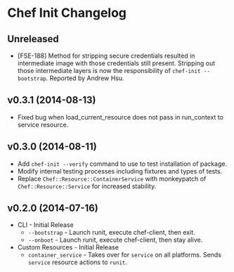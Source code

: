 # Chef Init Changelog

## Unreleased
* [FSE-188] Method for stripping secure credentials resulted in intermediate
image with those credentials still present. Stripping out those intermediate
layers is now the responsibility of `chef-init --bootstrap`. Reported by Andrew
Hsu.

## v0.3.1 (2014-08-13)
* Fixed bug when load_current_resource does not pass in run_context to service
resource.

## v0.3.0 (2014-08-11)
* Add `chef-init --verify` command to use to test installation of package.
* Modify internal testing processes including fixtures and types of tests.
* Replace `Chef::Resource::ContainerService` with monkeypatch of
`Chef::Resource::Service` for increased stability.

## v0.2.0 (2014-07-16)
* CLI - Initial Release
  * `--bootstrap` - Launch runit, execute chef-client, then exit.
  * `--onboot` - Launch runit, execute chef-client, then stay alive.
* Custom Resources - Initial Release
  * `container_service` - Takes over for `service` on all platforms. Sends
  `service` resource actions to `runit`.

